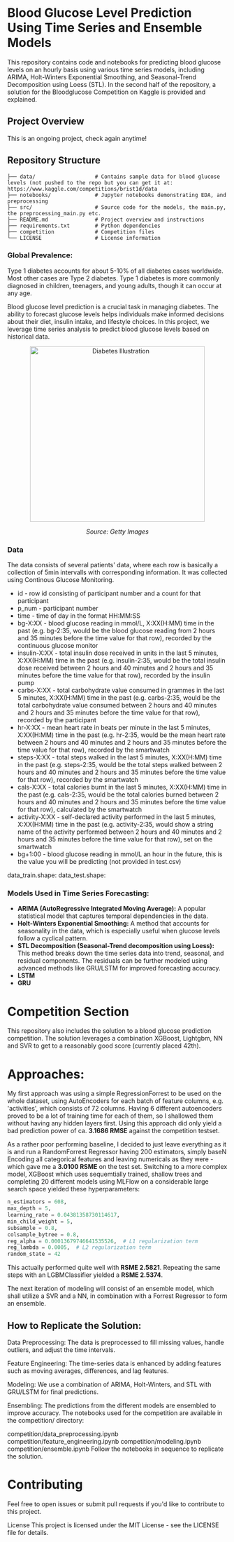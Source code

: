 # Blood Glucose Level Prediction Using Time Series and Ensemble Models

This repository contains code and notebooks for predicting blood glucose levels on an hourly basis using various time series models, including ARIMA, Holt-Winters Exponential Smoothing, and Seasonal-Trend Decomposition using Loess (STL).
In the second half of the repository, a solution for the Bloodglucose Competition on Kaggle is provided and explained.

## Project Overview

This is an ongoing project, check again anytime!

## Repository Structure

```text
├── data/                   # Contains sample data for blood glucose levels (not pushed to the repo but you can get it at: https://www.kaggle.com/competitions/brist1d/data
├── notebooks/              # Jupyter notebooks demonstrating EDA, and preprocessing
├── src/                    # Source code for the models, the main.py, the preprocessing_main.py etc.
├── README.md               # Project overview and instructions
├── requirements.txt        # Python dependencies
├── competition             # Competition files
└── LICENSE                 # License information

```
### Global Prevalence:
Type 1 diabetes accounts for about 5-10% of all diabetes cases worldwide. Most other cases are Type 2 diabetes.
Type 1 diabetes is more commonly diagnosed in children, teenagers, and young adults, though it can occur at any age.

Blood glucose level prediction is a crucial task in managing diabetes. The ability to forecast glucose levels helps individuals make informed decisions about their diet, insulin intake, and lifestyle choices. In this project, we leverage time series analysis to predict blood glucose levels based on historical data.


<p align="center">
  <img src="https://github.com/user-attachments/assets/4dce3c84-32de-478a-8dfa-237be80dec0d" alt="Diabetes Illustration" width="400"/>
</p>

<p align="center"><em>Source: Getty Images</em></p>

### Data

The data consists of several patients' data, where each row is basically a collection of 5min intervalls with corresponding information. It was collected using Continous Glucose Monitoring.

- id - row id consisting of participant number and a count for that participant
- p_num - participant number
- time - time of day in the format HH:MM:SS
- bg-X:XX - blood glucose reading in mmol/L, X:XX(H:MM) time in the past (e.g. bg-2:35, would be the blood glucose reading from 2 hours and 35 minutes before the time value for that row), recorded by the continuous glucose monitor
- insulin-X:XX - total insulin dose received in units in the last 5 minutes, X:XX(H:MM) time in the past (e.g. insulin-2:35, would be the total insulin dose received between 2 hours and 40 minutes and 2 hours and 35 minutes before the time value for that row), recorded by the insulin pump
- carbs-X:XX - total carbohydrate value consumed in grammes in the last 5 minutes, X:XX(H:MM) time in the past (e.g. carbs-2:35, would be the total carbohydrate value consumed between 2 hours and 40 minutes and 2 hours and 35 minutes before the time value for that row), recorded by the participant
- hr-X:XX - mean heart rate in beats per minute in the last 5 minutes, X:XX(H:MM) time in the past (e.g. hr-2:35, would be the mean heart rate between 2 hours and 40 minutes and 2 hours and 35 minutes before the time value for that row), recorded by the smartwatch
- steps-X:XX - total steps walked in the last 5 minutes, X:XX(H:MM) time in the past (e.g. steps-2:35, would be the total steps walked between 2 hours and 40 minutes and 2 hours and 35 minutes before the time value for that row), recorded by the smartwatch
- cals-X:XX - total calories burnt in the last 5 minutes, X:XX(H:MM) time in the past (e.g. cals-2:35, would be the total calories burned between 2 hours and 40 minutes and 2 hours and 35 minutes before the time value for that row), calculated by the smartwatch
- activity-X:XX - self-declared activity performed in the last 5 minutes, X:XX(H:MM) time in the past (e.g. activity-2:35, would show a string name of the activity performed between 2 hours and 40 minutes and 2 hours and 35 minutes before the time value for that row), set on the smartwatch
- bg+1:00 - blood glucose reading in mmol/L an hour in the future, this is the value you will be predicting (not provided in test.csv)

data_train.shape: 
data_test.shape: 

  


### Models Used in Time Series Forecasting:

- **ARIMA (AutoRegressive Integrated Moving Average):** A popular statistical model that captures temporal dependencies in the data.
- **Holt-Winters Exponential Smoothing:** A method that accounts for seasonality in the data, which is especially useful when glucose levels follow a cyclical pattern.
- **STL Decomposition (Seasonal-Trend decomposition using Loess):** This method breaks down the time series data into trend, seasonal, and residual components. The residuals can be further modeled using advanced methods like GRU/LSTM for improved forecasting accuracy.
- **LSTM**
- **GRU**


# Competition Section
This repository also includes the solution to a blood glucose prediction competition. The solution leverages a combination XGBoost, Lightgbm, NN and SVR to get to a reasonably good score (currently placed 42th).

# Approaches:

My first approach was using a simple RegressionForrest to be used on the whole dataset, using AutoEncoders for each batch of feature columns, e.g. 'activities', which consists of 72 columns.
Having 6 different autoencoders proved to be a lot of training time for each of them, so I shallowed them without having any hidden layers first. Using this approach did only yield a bad prediction power of ca. **3.1686 RMSE** against the competition testset.

As a rather poor performing baseline, I decided to just leave everything as it is and run a RandomForrest Regressor having 200 estimators, simply baseN Encoding all categorical features and leaving numericals as they were - which gave me a **3.0100 RSME** on the test set.
Switching to a more complex model, XGBoost which uses sequemtially trained, shallow trees and completing 20 different models using MLFlow on a considerable large search space yielded these hyperparameters:

```python
n_estimators = 608,
max_depth = 5,
learning_rate = 0.04381358730114617,
min_child_weight = 5,
subsample = 0.8, 
colsample_bytree = 0.8,
reg_alpha = 0.00013679746641535526,  # L1 regularization term
reg_lambda = 0.0005,  # L2 regularization term
random_state = 42
```

This actually performed quite well with **RSME  2.5821**. Repeating the same steps with an LGBMClassifier yielded a **RSME 2.5374**.

The next iteration of modeling will consist of an ensemble model, which shall utilize a SVR and a NN, in combination with a Forrest Regressor to form an ensemble.


## How to Replicate the Solution:
Data Preprocessing: The data is preprocessed to fill missing values, handle outliers, and adjust the time intervals.

Feature Engineering: The time-series data is enhanced by adding features such as moving averages, differences, and lag features.

Modeling: We use a combination of ARIMA, Holt-Winters, and STL with GRU/LSTM for final predictions.


Ensembling: The predictions from the different models are ensembled to improve accuracy.
The notebooks used for the competition are available in the competition/ directory:

competition/data_preprocessing.ipynb
competition/feature_engineering.ipynb
competition/modeling.ipynb
competition/ensemble.ipynb
Follow the notebooks in sequence to replicate the solution.

# Contributing
Feel free to open issues or submit pull requests if you'd like to contribute to this project.

License
This project is licensed under the MIT License - see the LICENSE file for details.
